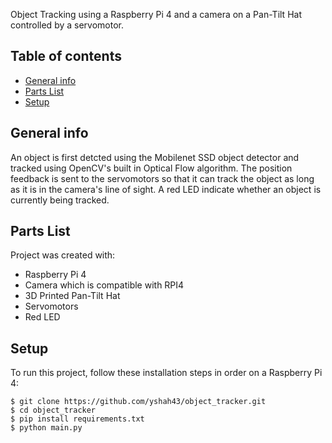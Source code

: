 Object Tracking using a Raspberry Pi 4 and a camera on a Pan-Tilt Hat controlled by a servomotor. 

## Table of contents
* [General info](#general-info)
* [Parts List](#parts-list)
* [Setup](#setup)

## General info
An object is first detcted using the Mobilenet SSD object detector and tracked using OpenCV's built in Optical Flow algorithm.
The position feedback is sent to the servomotors so that it can track the object as long as it is in the camera's line of sight. 
A red LED indicate whether an  object is currently being tracked.

## Parts List
Project was created with:
* Raspberry Pi 4
* Camera which is compatible with RPI4
* 3D Printed Pan-Tilt Hat
* Servomotors
* Red LED
	
## Setup
To run this project, follow these installation steps in order on a Raspberry Pi 4:

```
$ git clone https://github.com/yshah43/object_tracker.git
$ cd object_tracker
$ pip install requirements.txt
$ python main.py
```
